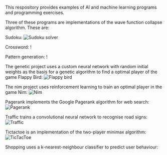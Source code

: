 This respository provides examples of AI and machine learning programs and programming exercises. 

Three of these programs are implementations of the wave function collapse algorithm. These are:

Sudoku: 
![Sudoku solver](https://...)

Crossword:
!

Pattern generation:
!

The genetic project uses a custom neural network with random initial weights as the basis for a genetic algorithm to find a optimal player of the game Flappy Bird:
![Flappy bird](https://...)

The nim project uses reinforcement learning to train an optimal player in the game Nim:
![Nim](https://...)

Pagerank implements the Google Pagerank algorithm for web search:
![Pagerank](https://...)

Traffic trains a convolutional neural network to recognise road signs:
![Traffic](https://...)

Tictactoe is an implementation of the two-player minimax algorithm:
![TicTacToe](https://...)

Shopping uses a k-nearest-neighbour classifier to predict user behaviour:



